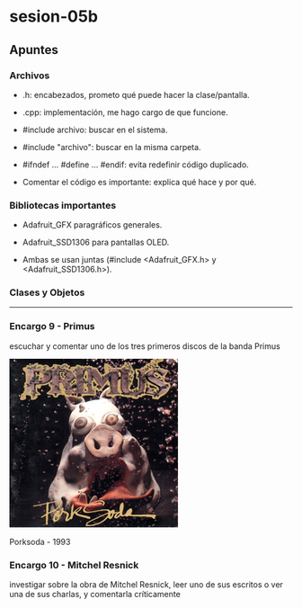 # sesion-05b

## Apuntes 

### Archivos

- .h: encabezados, prometo qué puede hacer la clase/pantalla.

- .cpp: implementación, me hago cargo de que funcione.

- #include archivo: buscar en el sistema.

- #include "archivo": buscar en la misma carpeta.

- #ifndef … #define … #endif: evita redefinir código duplicado.

- Comentar el código es importante: explica qué hace y por qué.
 
### Bibliotecas importantes

- Adafruit_GFX paragráficos generales.
  
- Adafruit_SSD1306 para pantallas OLED.

- Ambas se usan juntas (#include <Adafruit_GFX.h> y <Adafruit_SSD1306.h>).

### Clases y Objetos

----------

### Encargo 9 - Primus

escuchar y comentar uno de los tres primeros discos de la banda Primus


![Porksoda](imagenes/porksoda.jpg)

Porksoda - 1993 



### Encargo 10 - Mitchel Resnick 

investigar sobre la obra de Mitchel Resnick, leer uno de sus escritos o ver una de sus charlas, y comentarla críticamente

